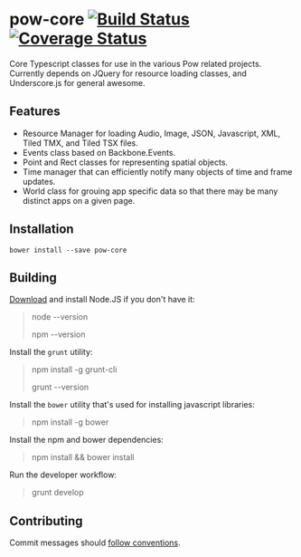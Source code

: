 # pow-core [![Build Status](https://travis-ci.org/justindujardin/pow-core.svg?branch=master)](https://travis-ci.org/justindujardin/pow-core) [![Coverage Status](https://img.shields.io/coveralls/justindujardin/pow-core.svg)](https://coveralls.io/r/justindujardin/pow-core?branch=master)

Core Typescript classes for use in the various Pow related projects.  Currently depends on JQuery for resource loading classes, and Underscore.js for general awesome.

## Features
 
- Resource Manager for loading Audio, Image, JSON, Javascript, XML, Tiled TMX, and Tiled TSX files.
- Events class based on Backbone.Events.
- Point and Rect classes for representing spatial objects.
- Time manager that can efficiently notify many objects of time and frame updates.
- World class for grouing app specific data so that there may be many distinct apps on a given page.


## Installation

`bower install --save pow-core`

## Building

[Download](http://nodejs.org/) and install Node.JS if you don't have it:

> node --version
>
> npm --version

Install the `grunt` utility:

> npm install -g grunt-cli
>
> grunt --version

Install the `bower` utility that's used for installing javascript libraries:

> npm install -g bower

Install the npm and bower dependencies:

> npm install && bower install

Run the developer workflow:

> grunt develop

## Contributing

Commit messages should [follow conventions](https://github.com/justindujardin/pow-core/blob/master/CONVENTIONS.md).
